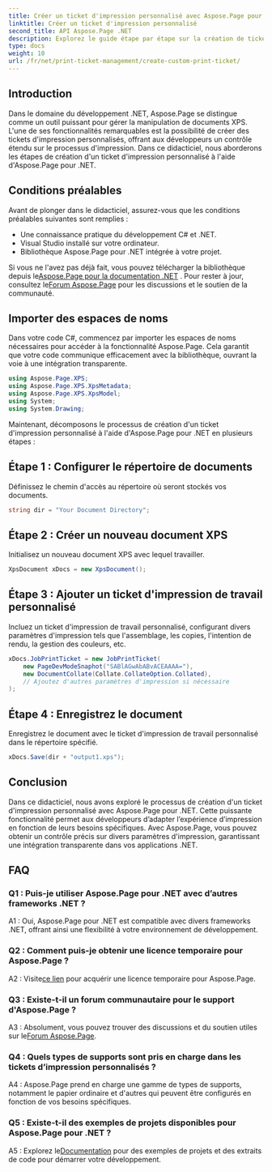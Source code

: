 ```yaml
---
title: Créer un ticket d'impression personnalisé avec Aspose.Page pour .NET
linktitle: Créer un ticket d'impression personnalisé
second_title: API Aspose.Page .NET
description: Explorez le guide étape par étape sur la création de tickets d'impression personnalisés à l'aide d'Aspose.Page pour .NET. Adaptez votre expérience d’impression avec un contrôle précis.
type: docs
weight: 10
url: /fr/net/print-ticket-management/create-custom-print-ticket/
---
```

## Introduction

Dans le domaine du développement .NET, Aspose.Page se distingue comme un outil puissant pour gérer la manipulation de documents XPS. L'une de ses fonctionnalités remarquables est la possibilité de créer des tickets d'impression personnalisés, offrant aux développeurs un contrôle étendu sur le processus d'impression. Dans ce didacticiel, nous aborderons les étapes de création d'un ticket d'impression personnalisé à l'aide d'Aspose.Page pour .NET.

## Conditions préalables

Avant de plonger dans le didacticiel, assurez-vous que les conditions préalables suivantes sont remplies :

- Une connaissance pratique du développement C# et .NET.
- Visual Studio installé sur votre ordinateur.
- Bibliothèque Aspose.Page pour .NET intégrée à votre projet.

 Si vous ne l'avez pas déjà fait, vous pouvez télécharger la bibliothèque depuis le[Aspose.Page pour la documentation .NET](https://reference.aspose.com/page/net/) . Pour rester à jour, consultez le[Forum Aspose.Page](https://forum.aspose.com/c/page/39) pour les discussions et le soutien de la communauté.

## Importer des espaces de noms

Dans votre code C#, commencez par importer les espaces de noms nécessaires pour accéder à la fonctionnalité Aspose.Page. Cela garantit que votre code communique efficacement avec la bibliothèque, ouvrant la voie à une intégration transparente.

```csharp
using Aspose.Page.XPS;
using Aspose.Page.XPS.XpsMetadata;
using Aspose.Page.XPS.XpsModel;
using System;
using System.Drawing;
```

Maintenant, décomposons le processus de création d'un ticket d'impression personnalisé à l'aide d'Aspose.Page pour .NET en plusieurs étapes :

## Étape 1 : Configurer le répertoire de documents

Définissez le chemin d'accès au répertoire où seront stockés vos documents.

```csharp
string dir = "Your Document Directory";
```

## Étape 2 : Créer un nouveau document XPS

Initialisez un nouveau document XPS avec lequel travailler.

```csharp
XpsDocument xDocs = new XpsDocument();
```

## Étape 3 : Ajouter un ticket d'impression de travail personnalisé

Incluez un ticket d'impression de travail personnalisé, configurant divers paramètres d'impression tels que l'assemblage, les copies, l'intention de rendu, la gestion des couleurs, etc.

```csharp
xDocs.JobPrintTicket = new JobPrintTicket(
    new PageDevModeSnaphot("SABlAGwAbABvACEAAAA="),
    new DocumentCollate(Collate.CollateOption.Collated),
    // Ajoutez d'autres paramètres d'impression si nécessaire
);
```

## Étape 4 : Enregistrez le document

Enregistrez le document avec le ticket d'impression de travail personnalisé dans le répertoire spécifié.

```csharp
xDocs.Save(dir + "output1.xps");
```

## Conclusion

Dans ce didacticiel, nous avons exploré le processus de création d'un ticket d'impression personnalisé avec Aspose.Page pour .NET. Cette puissante fonctionnalité permet aux développeurs d’adapter l’expérience d’impression en fonction de leurs besoins spécifiques. Avec Aspose.Page, vous pouvez obtenir un contrôle précis sur divers paramètres d'impression, garantissant une intégration transparente dans vos applications .NET.

## FAQ

### Q1 : Puis-je utiliser Aspose.Page pour .NET avec d’autres frameworks .NET ?

A1 : Oui, Aspose.Page pour .NET est compatible avec divers frameworks .NET, offrant ainsi une flexibilité à votre environnement de développement.

### Q2 : Comment puis-je obtenir une licence temporaire pour Aspose.Page ?

 A2 : Visite[ce lien](https://purchase.aspose.com/temporary-license/) pour acquérir une licence temporaire pour Aspose.Page.

### Q3 : Existe-t-il un forum communautaire pour le support d'Aspose.Page ?

 A3 : Absolument, vous pouvez trouver des discussions et du soutien utiles sur le[Forum Aspose.Page](https://forum.aspose.com/c/page/39).

### Q4 : Quels types de supports sont pris en charge dans les tickets d’impression personnalisés ?

A4 : Aspose.Page prend en charge une gamme de types de supports, notamment le papier ordinaire et d'autres qui peuvent être configurés en fonction de vos besoins spécifiques.

### Q5 : Existe-t-il des exemples de projets disponibles pour Aspose.Page pour .NET ?

 A5 : Explorez le[Documentation](https://reference.aspose.com/page/net/) pour des exemples de projets et des extraits de code pour démarrer votre développement.